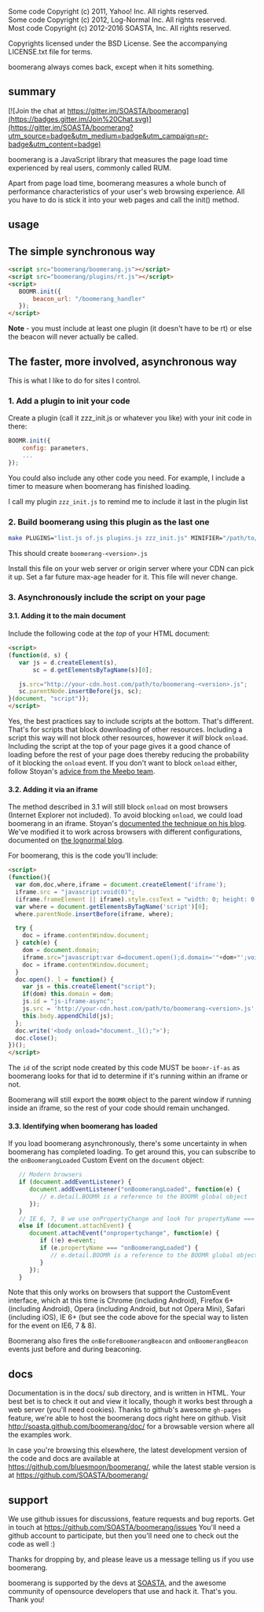 Some code Copyright (c) 2011, Yahoo! Inc.  All rights reserved.  
Some code Copyright (c) 2012, Log-Normal Inc.  All rights reserved.  
Most code Copyright (c) 2012-2016 SOASTA, Inc. All rights reserved.  

Copyrights licensed under the BSD License. See the accompanying LICENSE.txt file for terms.

boomerang always comes back, except when it hits something.

summary
---

[![Join the chat at https://gitter.im/SOASTA/boomerang](https://badges.gitter.im/Join%20Chat.svg)](https://gitter.im/SOASTA/boomerang?utm_source=badge&utm_medium=badge&utm_campaign=pr-badge&utm_content=badge)

boomerang is a JavaScript library that measures the page load time experienced by real users, commonly called RUM.

Apart from page load time, boomerang measures a whole bunch of performance characteristics of your user's web browsing experience.  All you have to do is stick it into your web pages and call the
init() method.

usage
---

## The simple synchronous way

```html
<script src="boomerang/boomerang.js"></script>
<script src="boomerang/plugins/rt.js"></script>
<script>
   BOOMR.init({
       beacon_url: "/boomerang_handler"
   });
</script>
```

**Note** - you must include at least one plugin (it doesn't have to be rt) or else the beacon will never actually be called.

## The faster, more involved, asynchronous way

This is what I like to do for sites I control.

### 1. Add a plugin to init your code

Create a plugin (call it zzz_init.js or whatever you like) with your init code in there:
```javascript
BOOMR.init({
	config: parameters,
	...
});
```
You could also include any other code you need.  For example, I include a timer to measure when boomerang has finished loading.

I call my plugin `zzz_init.js` to remind me to include it last in the plugin list

### 2. Build boomerang using this plugin as the last one

```bash
make PLUGINS="list.js of.js plugins.js zzz_init.js" MINIFIER="/path/to/your/js-minifier"
```

This should create `boomerang-<version>.js`

Install this file on your web server or origin server where your CDN can pick it up.  Set a far future max-age header for it.  This file will never change.

### 3. Asynchronously include the script on your page

#### 3.1. Adding it to the main document
Include the following code at the *top* of your HTML document:
```html
<script>
(function(d, s) {
   var js = d.createElement(s),
       sc = d.getElementsByTagName(s)[0];

   js.src="http://your-cdn.host.com/path/to/boomerang-<version>.js";
   sc.parentNode.insertBefore(js, sc);
}(document, "script"));
</script>
```

Yes, the best practices say to include scripts at the bottom.  That's different.  That's for scripts that block downloading of other resources.  Including a script this
way will not block other resources, however it _will_ block <code>onload</code>.  Including the script at the top of your page gives it a good chance of loading
before the rest of your page does thereby reducing the probability of it blocking the `onload` event.  If you don't want to block `onload` either, follow Stoyan's
<a href="http://www.phpied.com/non-onload-blocking-async-js/">advice from the Meebo team</a>.

#### 3.2. Adding it via an iframe

The method described in 3.1 will still block `onload` on most browsers (Internet Explorer not included).  To avoid
blocking `onload`, we could load boomerang in an iframe.  Stoyan's <a href="http://www.phpied.com/non-onload-blocking-async-js/">documented
the technique on his blog</a>.  We've modified it to work across browsers with different configurations, documented on
<a href="http://www.lognormal.com/blog/2012/12/12/the-script-loader-pattern/">the lognormal blog</a>.

For boomerang, this is the code you'll include:

```html
<script>
(function(){
  var dom,doc,where,iframe = document.createElement('iframe');
  iframe.src = "javascript:void(0)";
  (iframe.frameElement || iframe).style.cssText = "width: 0; height: 0; border: 0";
  var where = document.getElementsByTagName('script')[0];
  where.parentNode.insertBefore(iframe, where);

  try {
    doc = iframe.contentWindow.document;
  } catch(e) {
    dom = document.domain;
    iframe.src="javascript:var d=document.open();d.domain='"+dom+"';void(0);";
    doc = iframe.contentWindow.document;
  }
  doc.open()._l = function() {
    var js = this.createElement("script");
    if(dom) this.domain = dom;
    js.id = "js-iframe-async";
    js.src = 'http://your-cdn.host.com/path/to/boomerang-<version>.js';
    this.body.appendChild(js);
  };
  doc.write('<body onload="document._l();">');
  doc.close();
})();
</script>
```
The `id` of the script node created by this code MUST be `boomr-if-as` as boomerang looks for that id to determine if it's running within an iframe or not.

Boomerang will still export the `BOOMR` object to the parent window if running inside an iframe, so the rest of your code should remain unchanged.

#### 3.3. Identifying when boomerang has loaded

If you load boomerang asynchronously, there's some uncertainty in when boomerang has completed loading.  To get around this, you can subscribe to the
`onBoomerangLoaded` Custom Event on the `document` object:

```javascript
   // Modern browsers
   if (document.addEventListener) {
      document.addEventListener("onBoomerangLoaded", function(e) {
         // e.detail.BOOMR is a reference to the BOOMR global object
      });
   }
   // IE 6, 7, 8 we use onPropertyChange and look for propertyName === "onBoomerangLoaded"
   else if (document.attachEvent) {
      document.attachEvent("onpropertychange", function(e) {
         if (!e) e=event;
         if (e.propertyName === "onBoomerangLoaded") {
            // e.detail.BOOMR is a reference to the BOOMR global object
         }
      });
   }

```

Note that this only works on browsers that support the CustomEvent interface, which at this time is Chrome (including Android), Firefox 6+ (including Android),
Opera (including Android, but not Opera Mini), Safari (including iOS), IE 6+ (but see the code above for the special way to listen for the event on IE6, 7 & 8).

Boomerang also fires the `onBeforeBoomerangBeacon` and `onBoomerangBeacon` events just before and during beaconing.

docs
---
Documentation is in the docs/ sub directory, and is written in HTML.  Your best bet is to check it out and view it locally, though it works best through a web server (you'll need cookies).
Thanks to github's awesome `gh-pages` feature, we're able to host the boomerang docs right here on github.  Visit http://soasta.github.com/boomerang/doc/ for a browsable version where all
the examples work.

In case you're browsing this elsewhere, the latest development version of the code and docs are available at https://github.com/bluesmoon/boomerang/, while the latest stable version is
at https://github.com/SOASTA/boomerang/

support
---
We use github issues for discussions, feature requests and bug reports.  Get in touch at https://github.com/SOASTA/boomerang/issues
You'll need a github account to participate, but then you'll need one to check out the code as well :)

Thanks for dropping by, and please leave us a message telling us if you use boomerang.

boomerang is supported by the devs at <a href="http://soasta.com/">SOASTA</a>, and the awesome community of opensource developers that use
and hack it.  That's you.  Thank you!

